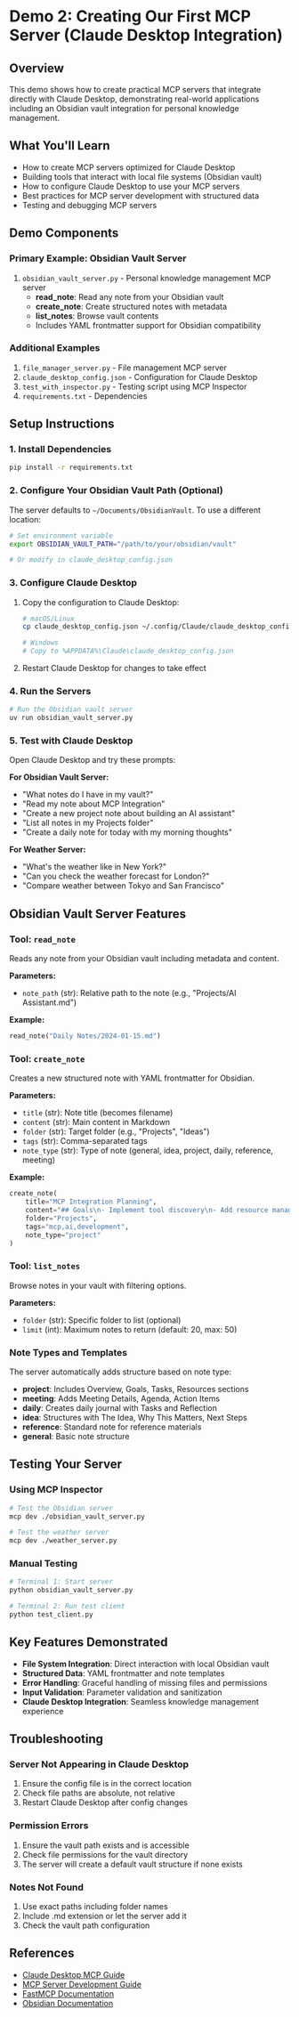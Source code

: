 # Demo 2: Creating Our First MCP Server (Claude Desktop Integration)

## Overview

This demo shows how to create practical MCP servers that integrate directly with Claude Desktop, demonstrating real-world applications including an Obsidian vault integration for personal knowledge management.

## What You'll Learn

- How to create MCP servers optimized for Claude Desktop
- Building tools that interact with local file systems (Obsidian vault)
- How to configure Claude Desktop to use your MCP servers
- Best practices for MCP server development with structured data
- Testing and debugging MCP servers

## Demo Components

### Primary Example: Obsidian Vault Server
1. `obsidian_vault_server.py` - Personal knowledge management MCP server
   - **read_note**: Read any note from your Obsidian vault
   - **create_note**: Create structured notes with metadata
   - **list_notes**: Browse vault contents
   - Includes YAML frontmatter support for Obsidian compatibility

### Additional Examples
1. `file_manager_server.py` - File management MCP server
2. `claude_desktop_config.json` - Configuration for Claude Desktop
3. `test_with_inspector.py` - Testing script using MCP Inspector
4. `requirements.txt` - Dependencies

## Setup Instructions

### 1. Install Dependencies
```bash
pip install -r requirements.txt
```

### 2. Configure Your Obsidian Vault Path (Optional)

The server defaults to `~/Documents/ObsidianVault`. To use a different location:

```bash
# Set environment variable
export OBSIDIAN_VAULT_PATH="/path/to/your/obsidian/vault"

# Or modify in claude_desktop_config.json
```

### 3. Configure Claude Desktop

1. Copy the configuration to Claude Desktop:
   ```bash
   # macOS/Linux
   cp claude_desktop_config.json ~/.config/Claude/claude_desktop_config.json
   
   # Windows
   # Copy to %APPDATA%\Claude\claude_desktop_config.json
   ```

2. Restart Claude Desktop for changes to take effect

### 4. Run the Servers

```bash
# Run the Obsidian vault server
uv run obsidian_vault_server.py
```

### 5. Test with Claude Desktop

Open Claude Desktop and try these prompts:

**For Obsidian Vault Server:**
- "What notes do I have in my vault?"
- "Read my note about MCP Integration"
- "Create a new project note about building an AI assistant"
- "List all notes in my Projects folder"
- "Create a daily note for today with my morning thoughts"

**For Weather Server:**
- "What's the weather like in New York?"
- "Can you check the weather forecast for London?"
- "Compare weather between Tokyo and San Francisco"

## Obsidian Vault Server Features

### Tool: `read_note`
Reads any note from your Obsidian vault including metadata and content.

**Parameters:**
- `note_path` (str): Relative path to the note (e.g., "Projects/AI Assistant.md")

**Example:**
```python
read_note("Daily Notes/2024-01-15.md")
```

### Tool: `create_note`
Creates a new structured note with YAML frontmatter for Obsidian.

**Parameters:**
- `title` (str): Note title (becomes filename)
- `content` (str): Main content in Markdown
- `folder` (str): Target folder (e.g., "Projects", "Ideas")
- `tags` (str): Comma-separated tags
- `note_type` (str): Type of note (general, idea, project, daily, reference, meeting)

**Example:**
```python
create_note(
    title="MCP Integration Planning",
    content="## Goals\n- Implement tool discovery\n- Add resource management",
    folder="Projects",
    tags="mcp,ai,development",
    note_type="project"
)
```

### Tool: `list_notes`
Browse notes in your vault with filtering options.

**Parameters:**
- `folder` (str): Specific folder to list (optional)
- `limit` (int): Maximum notes to return (default: 20, max: 50)

### Note Types and Templates

The server automatically adds structure based on note type:

- **project**: Includes Overview, Goals, Tasks, Resources sections
- **meeting**: Adds Meeting Details, Agenda, Action Items
- **daily**: Creates daily journal with Tasks and Reflection
- **idea**: Structures with The Idea, Why This Matters, Next Steps
- **reference**: Standard note for reference materials
- **general**: Basic note structure

## Testing Your Server

### Using MCP Inspector
```bash
# Test the Obsidian server
mcp dev ./obsidian_vault_server.py

# Test the weather server
mcp dev ./weather_server.py
```

### Manual Testing
```bash
# Terminal 1: Start server
python obsidian_vault_server.py

# Terminal 2: Run test client
python test_client.py
```

## Key Features Demonstrated

- **File System Integration**: Direct interaction with local Obsidian vault
- **Structured Data**: YAML frontmatter and note templates
- **Error Handling**: Graceful handling of missing files and permissions
- **Input Validation**: Parameter validation and sanitization
- **Claude Desktop Integration**: Seamless knowledge management experience

## Troubleshooting

### Server Not Appearing in Claude Desktop
1. Ensure the config file is in the correct location
2. Check file paths are absolute, not relative
3. Restart Claude Desktop after config changes

### Permission Errors
1. Ensure the vault path exists and is accessible
2. Check file permissions for the vault directory
3. The server will create a default vault structure if none exists

### Notes Not Found
1. Use exact paths including folder names
2. Include .md extension or let the server add it
3. Check the vault path configuration

## References

- [Claude Desktop MCP Guide](https://claude.ai/docs/mcp)
- [MCP Server Development Guide](https://modelcontextprotocol.io/docs/concepts/servers)
- [FastMCP Documentation](https://github.com/modelcontextprotocol/python-sdk)
- [Obsidian Documentation](https://help.obsidian.md/)